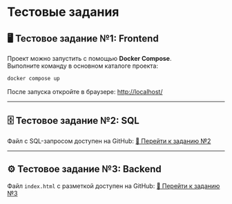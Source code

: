 


# Тестовые задания

## 🖥️ Тестовое задание №1: Frontend
Проект можно запустить с помощью **Docker Compose**.  
Выполните команду в основном каталоге проекта:

```bash
docker compose up
````

После запуска откройте в браузере: [http://localhost/](http://localhost/)

---

## 🗄️ Тестовое задание №2: SQL

Файл с SQL-запросом доступен на GitHub:
[🔗 Перейти к заданию №2](https://github.com/LiiChar/globles-it/tree/main/2)

---

## ⚙️ Тестовое задание №3: Backend

Файл `index.html` с разметкой доступен на GitHub:
[🔗 Перейти к заданию №3](https://github.com/LiiChar/globles-it/tree/main/3)

